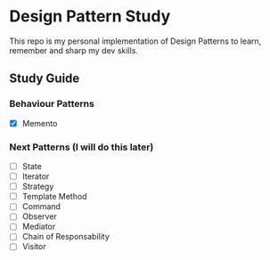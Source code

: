 # Design Pattern Study
This repo is my personal implementation of Design Patterns to learn, remember and sharp my dev skills.

## Study Guide

### Behaviour Patterns
- [x] Memento

### Next Patterns (I will do this later)
- [ ] State
- [ ] Iterator 
- [ ] Strategy
- [ ] Template Method
- [ ] Command
- [ ] Observer
- [ ] Mediator
- [ ] Chain of Responsability
- [ ] Visitor
